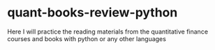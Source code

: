 # quant-books-review-python
Here I will practice the reading materials from the quantitative finance courses and books with python or any other languages
